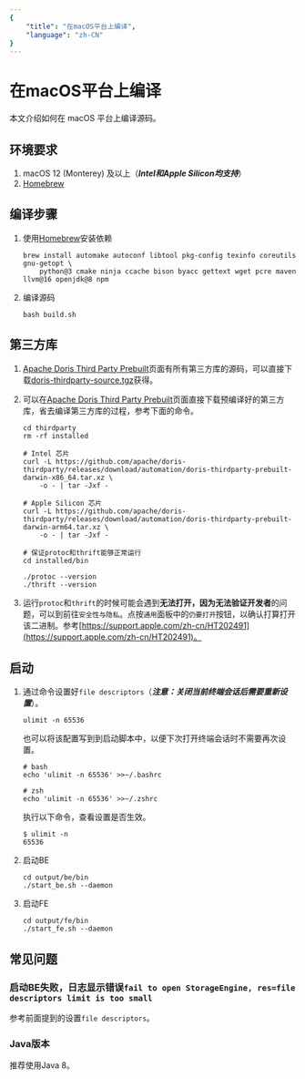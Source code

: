 ```yaml
---
{
    "title": "在macOS平台上编译",
    "language": "zh-CN"
}
---
```


<!--
Licensed to the Apache Software Foundation (ASF) under one
or more contributor license agreements.  See the NOTICE file
distributed with this work for additional information
regarding copyright ownership.  The ASF licenses this file
to you under the Apache License, Version 2.0 (the
"License"); you may not use this file except in compliance
with the License.  You may obtain a copy of the License at

  http://www.apache.org/licenses/LICENSE-2.0

Unless required by applicable law or agreed to in writing,
software distributed under the License is distributed on an
"AS IS" BASIS, WITHOUT WARRANTIES OR CONDITIONS OF ANY
KIND, either express or implied.  See the License for the
specific language governing permissions and limitations
under the License.
-->

# 在macOS平台上编译

本文介绍如何在 macOS 平台上编译源码。

## 环境要求

1. macOS 12 (Monterey) 及以上（_**Intel和Apple Silicon均支持**_）
2. [Homebrew](https://brew.sh/)

## 编译步骤

1. 使用[Homebrew](https://brew.sh/)安装依赖
    ```shell
    brew install automake autoconf libtool pkg-config texinfo coreutils gnu-getopt \
        python@3 cmake ninja ccache bison byacc gettext wget pcre maven llvm@16 openjdk@8 npm
    ```

2. 编译源码
    ```shell
    bash build.sh
    ```

## 第三方库

1. [Apache Doris Third Party Prebuilt](https://github.com/apache/doris-thirdparty/releases/tag/automation)页面有所有第三方库的源码，可以直接下载[doris-thirdparty-source.tgz](https://github.com/apache/doris-thirdparty/releases/download/automation/doris-thirdparty-source.tgz)获得。

2. 可以在[Apache Doris Third Party Prebuilt](https://github.com/apache/doris-thirdparty/releases/tag/automation)页面直接下载预编译好的第三方库，省去编译第三方库的过程，参考下面的命令。
    ```shell
    cd thirdparty
    rm -rf installed

    # Intel 芯片
    curl -L https://github.com/apache/doris-thirdparty/releases/download/automation/doris-thirdparty-prebuilt-darwin-x86_64.tar.xz \
        -o - | tar -Jxf -

    # Apple Silicon 芯片
    curl -L https://github.com/apache/doris-thirdparty/releases/download/automation/doris-thirdparty-prebuilt-darwin-arm64.tar.xz \
        -o - | tar -Jxf -

    # 保证protoc和thrift能够正常运行
    cd installed/bin

    ./protoc --version
    ./thrift --version
    ```
3. 运行`protoc`和`thrift`的时候可能会遇到**无法打开，因为无法验证开发者**的问题，可以到前往`安全性与隐私`。点按`通用`面板中的`仍要打开`按钮，以确认打算打开该二进制。参考[https://support.apple.com/zh-cn/HT202491](https://support.apple.com/zh-cn/HT202491)。

## 启动

1. 通过命令设置好`file descriptors`（_**注意：关闭当前终端会话后需要重新设置**_）。
    ```shell
    ulimit -n 65536
    ```
    也可以将该配置写到到启动脚本中，以便下次打开终端会话时不需要再次设置。
    ```shell
    # bash
    echo 'ulimit -n 65536' >>~/.bashrc
    
    # zsh
    echo 'ulimit -n 65536' >>~/.zshrc
    ```
    执行以下命令，查看设置是否生效。
    ```shell
    $ ulimit -n
    65536
    ```

2. 启动BE
    ```shell
    cd output/be/bin
    ./start_be.sh --daemon
    ```

3. 启动FE
    ```shell
    cd output/fe/bin
    ./start_fe.sh --daemon
    ```

## 常见问题

### 启动BE失败，日志显示错误`fail to open StorageEngine, res=file descriptors limit is too small`
参考前面提到的设置`file descriptors`。

### Java版本
推荐使用Java 8。

